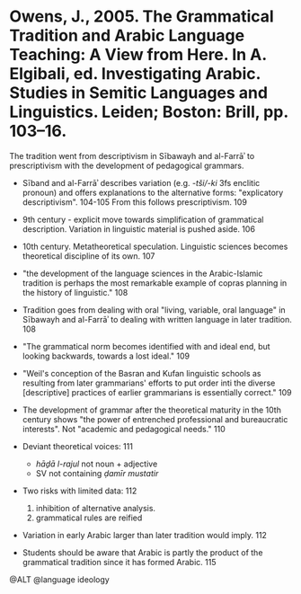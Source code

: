 # Owens, J., 2005. The Grammatical Tradition and Arabic Language Teaching: A View from Here. In A. Elgibali, ed. Investigating Arabic. Studies in Semitic Languages and Linguistics. Leiden; Boston: Brill, pp. 103–16.

The tradition went from descriptivism in Sībawayh and al-Farrāʾ to prescriptivism with the development of pedagogical grammars.

- Sīband and al-Farrāʾ describes variation (e.g. *-tši/-ki* 3fs enclitic pronoun) and offers explanations to the alternative forms: "explicatory descriptivism". 104-105 From this follows prescriptivism. 109

- 9th century - explicit move towards simplification of grammatical description. Variation in linguistic material is pushed aside. 106

- 10th century. Metatheoretical speculation. Linguistic sciences becomes theoretical discipline of its own. 107

- "the development of the language sciences in the Arabic-Islamic tradition is perhaps the most remarkable example of copras planning in the history of linguistic." 108 

- Tradition goes from dealing with oral "living, variable, oral language" in Sībawayh and al-Farrāʾ to dealing with written language in later tradition. 108

- "The grammatical norm becomes identified with and ideal end, but looking backwards, towards a lost ideal." 109

- "Weil's conception of the Basran and Kufan linguistic schools as resulting from later grammarians' efforts to put order inti the diverse [descriptive] practices of earlier grammarians is essentially correct." 109

- The development of grammar after the theoretical maturity in the 10th century shows "the power of entrenched professional and bureaucratic interests". Not "academic and pedagogical needs." 110

- Deviant theoretical voices: 111
    - *hāḏā l-rajul* not noun + adjective
    - SV not containing *ḍamīr mustatir*

- Two risks with limited data: 112
    1. inhibition of alternative analysis.
    2. grammatical rules are reified

- Variation in early Arabic larger than later tradition would imply. 112

- Students should be aware that Arabic is partly the product of the grammatical tradition since it has formed Arabic. 115

@ALT
@language ideology
